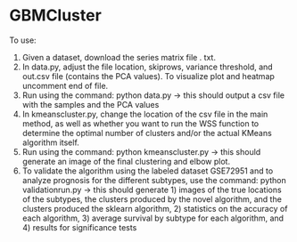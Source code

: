 # GBMCluster

To use:
1. Given a dataset, download the series matrix file . txt.
2. In data.py, adjust the file location, skiprows, variance threshold, and out.csv file (contains
the PCA values). To visualize plot and heatmap uncomment end of file.
3. Run using the command: python data.py &rarr; this should output a csv file with the samples
and the PCA values
4. In kmeanscluster.py, change the location of the csv file in the main method, as well as
whether you want to run the WSS function to determine the optimal number of clusters
and/or the actual KMeans algorithm itself.
5. Run using the command: python kmeanscluster.py &rarr; this should generate an image of
the final clustering and elbow plot.
6. To validate the algorithm using the labeled dataset GSE72951 and to analyze prognosis
for the different subtypes, use the command: python validationrun.py &rarr; this should
generate 1) images of the true locations of the subtypes, the clusters produced by the
novel algorithm, and the clusters produced the sklearn algorithm, 2) statistics on the
accuracy of each algorithm, 3) average survival by subtype for each algorithm, and 4)
results for significance tests
